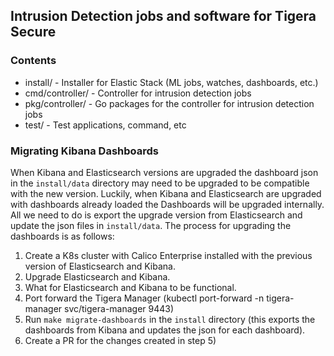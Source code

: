 ## Intrusion Detection jobs and software for Tigera Secure

### Contents
  * install/ - Installer for Elastic Stack (ML jobs, watches, dashboards, etc.)
  * cmd/controller/ - Controller for intrusion detection jobs
  * pkg/controller/ - Go packages for the controller for intrusion detection jobs
  * test/ - Test applications, command, etc

### Migrating Kibana Dashboards
When Kibana and Elasticsearch versions are upgraded the dashboard json in the `install/data` directory may need to be upgraded to
be compatible with the new version. Luckily, when Kibana and Elasticsearch are upgraded with dashboards already loaded
the Dashboards will be upgraded internally. All we need to do is export the upgrade version from Elasticsearch and update
the json files in `install/data`. The process for upgrading the dashboards is as follows:
   1) Create a K8s cluster with Calico Enterprise installed with the previous version of Elasticsearch and Kibana.
   2) Upgrade Elasticsearch and Kibana.
   3) What for Elasticsearch and Kibana to be functional.
   4) Port forward the Tigera Manager (kubectl port-forward -n tigera-manager svc/tigera-manager 9443)
   5) Run `make migrate-dashboards` in the `install` directory (this exports the dashboards from Kibana and updates the
   json for each dashboard).
   6) Create a PR for the changes created in step 5)
